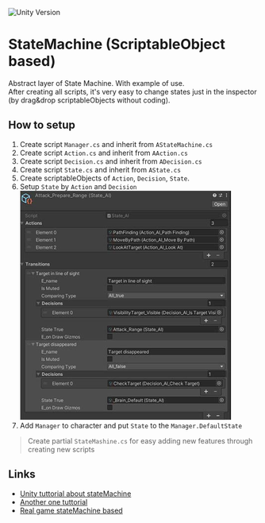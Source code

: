 ![Unity Version](https://img.shields.io/badge/Unity-2020.3.31-blue.svg)
# StateMachine (ScriptableObject based)

Abstract layer of State Machine. With example of use. \
After creating all scripts, it's very easy to change states just in the inspector (by drag&drop scriptableObjects without coding).

## How to setup

1. Create script `Manager.cs` and inherit from `AStateMachine.cs`
2. Create script `Action.cs` and inherit from `AAction.cs`
3. Create script `Decision.cs` and inherit from `ADecision.cs`
4. Create script `State.cs` and inherit from `AState.cs`
5. Create scriptableObjects of `Action`, `Decision`, `State`.
6. Setup `State` by `Action` and `Decision`\
![](Documents~/StateScreen.jpg)
7. Add `Manager` to character and put `State` to the `Manager.DefaultState`



> Create partial `StateMashine.cs` for easy adding new features through creating new scripts

## Links

* [Unity tuttorial about stateMachine](https://www.youtube.com/watch?v=cHUXh5biQMg&list=PLX2vGYjWbI0ROSj_B0_eir_VkHrEkd4pi&index=1)
* [Another one tuttorial](https://www.youtube.com/watch?v=l90d4z5nVWI)
* [Real game stateMachine based](https://www.youtube.com/watch?v=7mx1HeOkSh4)


